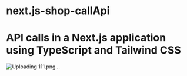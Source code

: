 # next.js-shop-callApi
# API calls in a Next.js application using TypeScript and Tailwind CSS
![Uploading 111.png…]()
